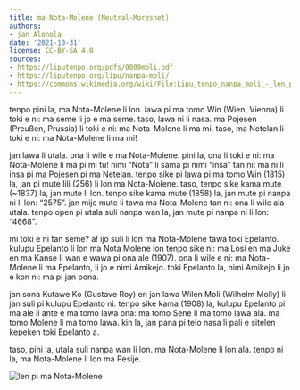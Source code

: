 ```yaml
---
title: ma Nota-Molene (Neutral-Moresnet)
authors:
- jan Alonola
date: '2021-10-31'
license: CC-BY-SA 4.0
sources:
- https://liputenpo.org/pdfs/0009moli.pdf
- https://liputenpo.org/lipu/nanpa-moli/
- https://commons.wikimedia.org/wiki/File:Lipu_tenpo_nanpa_moli_-_len_pi_ma_Nota-Molene.png
---
```


tenpo pini la, ma Nota-Molene li lon. lawa pi ma tomo Win (Wien, Vienna) li toki e ni: ma seme li jo e ma seme. taso, lawa ni li nasa. ma Pojesen (Preußen, Prussia) li toki e ni: ma Nota-Molene li ma mi. taso, ma Netelan li toki e ni: ma Nota-Molene li ma mi!

jan lawa li utala. ona li wile e ma Nota-Molene. pini la, ona li toki e ni: ma Nota-Molene li ma pi mi tu! nimi “Nota” li sama pi nimi “insa” tan ni: ma ni li insa pi ma Pojesen pi ma Netelan. tenpo sike pi lawa pi ma tomo Win (1815) la, jan pi mute lili (256) li lon ma Nota-Molene. taso, tenpo sike kama mute (~1837) la, jan mute li lon. tenpo sike kama mute (1858) la, jan mute pi nanpa ni li lon: “2575”. jan mije mute li tawa ma Nota-Molene tan ni: ona li wile ala utala. tenpo open pi utala suli nanpa wan la, jan mute pi nanpa ni li lon: “4668”.

mi toki e ni tan seme? a! ijo suli li lon ma Nota-Molene tawa toki Epelanto. kulupu Epelanto li lon ma Nota Molene lon tenpo sike ni: ma Losi en ma Juke en ma Kanse li wan e wawa pi ona ale (1907). ona li wile e ni: ma Nota-Molene li ma Epelanto, li jo e nimi Amikejo. toki Epelanto la, nimi Amikejo li jo e kon ni: ma pi jan pona.

jan sona Kutawe Ko (Gustave Roy) en jan lawa Wilen Moli (Wilhelm Molly) li jan suli pi kulupu Epelanto ni. tenpo sike kama (1908) la, kulupu Epelanto pi ma ale li ante e ma tomo lawa ona: ma tomo Sene li ma tomo lawa ala. ma tomo Molene li ma tomo lawa. kin la, jan pana pi telo nasa li pali e sitelen kepeken toki Epelanto a.

taso, pini la, utala suli nanpa wan li lon. ma Nota-Molene li lon ala. tenpo ni la, ma Nota-Molene li lon ma Pesije.

![len pi ma Nota-Molene](https://upload.wikimedia.org/wikipedia/commons/b/bf/Lipu_tenpo_nanpa_moli_-_len_pi_ma_Nota-Molene.png)